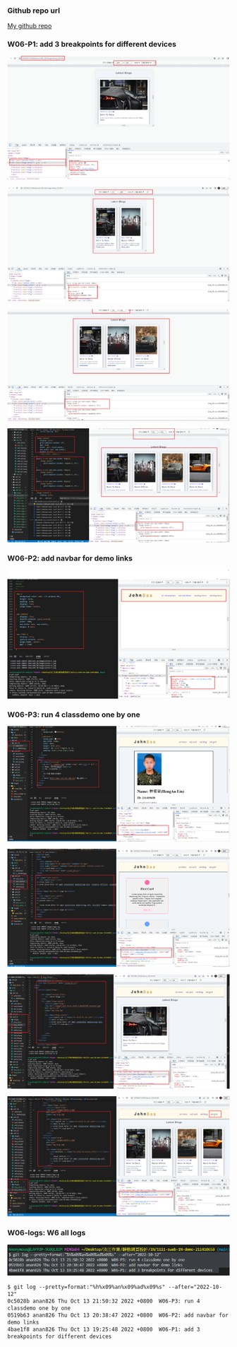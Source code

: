 ### Github repo url

[My github repo](https://github.com/anan826/1111-sweb-1N-demo-211410658.git)

### W06-P1: add 3 breakpoints for different devices

![](./w06-p1-1.png)

![](./w06-p1-2.png)

![](./w06-p1-3.png)

![](./w06-p1-4.png)

### W06-P2: add navbar for demo links

![](w06-p2.png)

### W06-P3: run 4 classdemo one by one

![](w06-p3-1.png)

![](w06-p3-2.png)

![](w06-p3-3.png)

![](w06-p3-4.png)

### W06-logs: W6 all logs

![](w06-logs.png)

```
$ git log --pretty=format:"%h%x09%an%x09%ad%x09%s" --after="2022-10-12"
0c5028b anan826 Thu Oct 13 21:50:32 2022 +0800  W06-P3: run 4 classdemo one by one
0519b63 anan826 Thu Oct 13 20:38:47 2022 +0800  W06-P2: add navbar for demo links
4bae1f8 anan826 Thu Oct 13 19:25:48 2022 +0800  W06-P1: add 3 breakpoints for different devices
```
